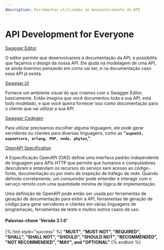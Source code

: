 ```yaml
---
description: Ferramentas utilizadas no desenvolvimento da API
---
```


# API Development for Everyone

[Swagger Editor](https://swagger.io/tools/swagger-editor/)

O editor permite que desenvolvamos a documentação da API, e possibilita que façamos o design da nossa API. Ele ajuda na modelagem de uma API, se ainda tivermos pensando em como vai ser, e na documentação caso essa API já exista.

[Swagger UI](https://swagger.io/tools/swagger-ui/)

Fornece um ambiente visual do que criamos com o Swagger Editor, basicamente. Então imagina que você documentou toda a sua API, está todo modelado, e que você queira fornecer isso como documentação para o cliente que vai utilizar a sua API

[Swagger Codegen](https://swagger.io/tools/swagger-codegen/)

Para utilizar precisamos escolher alguma linguagem, ele pode gerar servidores ou clientes para diversas linguagens, como as **"`aspnet5, aspnetcore, erlang, PHP, node, phyton`,"**.

[OpenAPI Specification](https://swagger.io/resources/open-api/)

A Especificação OpenAPI (OAS) define uma interface padrão independente de linguagem para APIs HTTP que permite que humanos e computadores descubram e entendam os recursos do serviço sem acesso ao código-fonte, documentação ou por meio de inspeção de tráfego de rede. Quando definido corretamente, um consumidor pode entender e interagir com o serviço remoto com uma quantidade mínima de lógica de implementação.

Uma definição de OpenAPI pode então ser usada por ferramentas de geração de documentação para exibir a API, ferramentas de geração de código para gerar servidores e clientes em várias linguagens de programação, ferramentas de teste e muitos outros casos de uso.

#### **Palavras-chave 'Versão 3.1.0'**

{% hint style="success" %}
**"MUST", "MUST NOT", "REQUIRED", "SHALL", "SHALL NOT", "SHOULD", "SHOULD NOT", "RECOMMENDED", "NOT RECOMMENDED", "MAY", and "OPTIONAL"**
{% endhint %}
